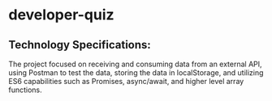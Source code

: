 # developer-quiz
## Technology Specifications: 
The project focused on receiving and consuming data from an external API, using Postman to test the data, storing the data in localStorage, and utilizing ES6 capabilities such as Promises, async/await, and higher level array functions.
